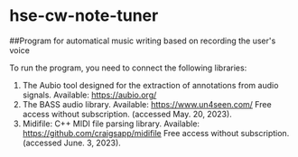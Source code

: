 # hse-cw-note-tuner
##Program for automatical music writing based on recording the user's voice

To run the program, you need to connect the following libraries:
1. The Aubio tool designed for the extraction of annotations from audio signals. Available: https://aubio.org/
2. The BASS audio library. Available: https://www.un4seen.com/ Free access without subscription. (accessed May. 20, 2023).
3. Midifile: C++ MIDI file parsing library. Available: https://github.com/craigsapp/midifile Free access without subscription. (accessed June. 3, 2023).
